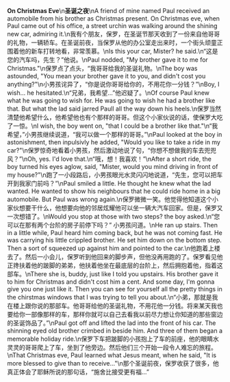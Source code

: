**On Christmas Eve**\n**圣诞之夜**\nA friend of mine named Paul received an automobile from his brother as Christmas present. On Christmas eve, when Paul came out of his office, a street urchin was walking around the shining new car, admiring it.\n我有个朋友，保罗，在圣诞节那天收到了一份来自他哥哥的礼物，一辆轿车。在圣诞前夜，当保罗从他的办公室走出来时，一个街头顽童正围着他的新车打转地看，非常羡慕。\nIs this your car, Mister? he said.\n“这是您的汽车吗，先生？”他说。\nPaul nodded, "My brother gave it to me for Christmas."\n保罗点了点头，“我哥哥给我的圣诞礼物。\nThe boy was astounded, "You mean your brother gave it to you, and didn't cost you anything?"\n小男孩诧异了，“你是说你哥哥给你的，不用花你一分钱？”\nBoy, I wish... he hesitated.\n“兄弟，我希望...”他迟疑了。\nOf course Paul knew what he was going to wish for. He was going to wish he had a brother like that. But what the lad said jarred Paull all the way down his heels.\n保罗当然清楚他希望什么，他希望他也有个那样的哥哥。但这个小家伙说的话，使保罗大吃了一惊。\nI wish, the boy went on, "that I could be a brother like that."\n“我希望，”小男孩继续说道，“我可以做一个那样的哥哥。”\nPaul looked at the boy in astonishment, then inpulsivly he added, "Would you like to take a ride in my car?"\n保罗惊奇地看着小男孩，然后激动地说了句，“你想不想做我的车去兜兜风？”\nOh, yes. I'd love that.\n“哦，想！我喜欢！”\nAfter a short ride, the boy turned his eyes aglow, said, "Mister, would you mind driving in front of my house?"\n跑了一小段路后，小男孩眼光水灵闪闪地说道，“先生，您可以把车开到我家门前吗？”\nPaul smiled a little. He thought he knew what the lad wanted. He wanted to show his neighbours that he could ride home in a big automobile. But Paul was wrong again.\n保罗微微一笑。他觉得他知道这个小家伙想要干什么，他想要向他的邻居炫耀他可以坐一辆大汽车回家。但是，保罗又一次想错了。\nWould you stop at those with two steps? the boy asked.\n“您可以在那有两个台阶的房子前停下吗？” 小男孩问道。\nHe ran up stairs. Then in a little while, Paul heard him coming back, but he was not coming fast. He was carrying his little crippled brother. He set him down on the bottom step. Then a sort of squeezed up against him and pointed to the car.\n他跑着上楼去了。然后一小会儿，保罗听到他回来的脚步声，但他没再用跑的了。保罗看见他正搀扶着他的跛脚的弟弟，他扶着他坐在最底层的台阶上，然后拥抱着他，指着这部车。\nThere she is, buddy, just like I told you upstairs. His brother gave it to him for Christmas and didn't cost him a cent. And some day, I'm gonna give you one just like it. Then you can see for yourself all the pretty things in the chirstmas windows that I was trying to tell you about.\n“小弟，那就是我在楼上跟你说的那部车。他哥哥给他的圣诞礼物，不用花他一分钱。将来某天我也要给你一部像那样的车，那样你就可以自己去看我以前尽力想让你知道的那些窗边的圣诞饰品了。”\nPaul got off and lifted the lad into the front of his car. The shinning eyed old brother crimbed in beside him. And three of them began a memorable holiday ride.\n保罗下车把跛脚的小孩抱上了车的前座，他的眼睛水灵灵的哥哥爬上了车，坐到了他旁边。然后他们三个开始一段令人难忘的旅程。\nThat Christmas eve, Paul learned what Jesus meant, when he said, "It is more blessed to give than to receive..."\n那个圣诞前夜，保罗收获了很多，他真正体会了耶稣所说的那句话，“施舍比接受更有福...”
        